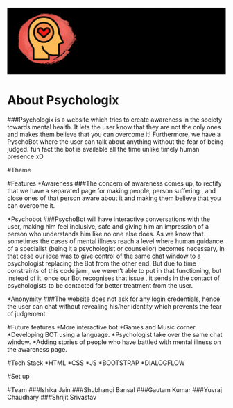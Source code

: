![banner](img/banner2.0.gif)

# About Psychologix
###Psychologix is a website which tries to create awareness in the society towards mental health. It lets the user know that they are not the only ones and makes them believe that you can overcome it! Furthermore, we have a PyschoBot where the user can talk about anything without the fear of being judged. fun fact the bot is available all the time unlike timely human presence xD


#Theme

#Features
*Awareness
###The concern of awareness comes up, to rectify that we have a separated page for making people, person suffering , and close ones of that person aware about it and making them believe that you can overcome it.

*Psychobot
###PsychoBot will have interactive conversations with the user, making him feel inclusive, safe and giving him an impression of a person who understands him like no one else does.
As we know that sometimes the cases of mental illness reach a level where human guidance of a specialist (being it a psychologist or counsellor) becomes necessary, in that case our idea was to give control of the same chat window to a psychologist  replacing the Bot from the other end. But due to time constraints of this code jam , we  weren’t able to put in that functioning, but instead of it, once our Bot recognises that issue , it sends in the contact of psychologists to be contacted for better treatment from the user.

*Anonymity
###The website does not ask for any login credentials, hence the user can chat without revealing his/her identity which prevents the fear of judgement.


#Future features
*More interactive bot
*Games and Music corner.
*Developing BOT using a language. 
*Psychologist take over the same chat window.
*Adding stories of people who have battled with mental illness on the awareness page.


#Tech Stack
*HTML
*CSS
*JS
*BOOTSTRAP
*DIALOGFLOW

#Set up

#Team
###Ishika Jain
###Shubhangi Bansal
###Gautam Kumar
###Yuvraj Chaudhary
###Shrijit Srivastav
